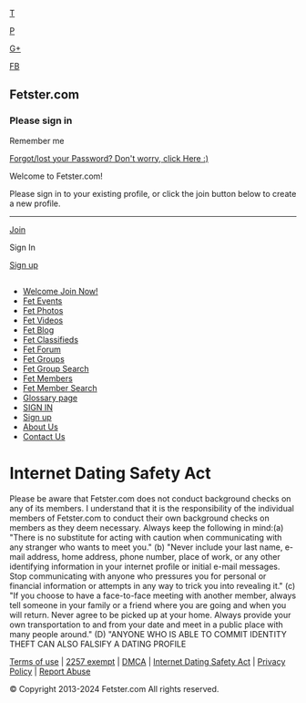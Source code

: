 [T](https://twitter.com/bdsmdatingfree)

[P](https://www.pinterest.com/fetsterbdsm/)

[G+](https://plus.google.com/117496464502660254486)

[FB](https://www.facebook.com/Fetsterdotcom/)

Fetster.com
-----------

### Please sign in

Remember me

[Forgot/lost your Password? Don't worry, click Here :)](https://www.fetster.com/forgot-password)

Welcome to Fetster.com!  
  
Please sign in to your existing profile, or click the join button below to create a new profile.

* * *

[Join](https://www.fetster.com/join)

Sign In

[Sign up](https://www.fetster.com/join)

[](https://www.fetster.com/)
----------------------------

* [Welcome Join Now!](https://www.fetster.com/Indexmain)
* [Fet Events](https://www.fetster.com/fetevents)
* [Fet Photos](https://www.fetster.com/fetsphotos)
* [Fet Videos](https://www.fetster.com/fetvideos)
* [Fet Blog](https://www.fetster.com/fetsterblog)
* [Fet Classifieds](https://www.fetster.com/fetclassifieds)
* [Fet Forum](https://www.fetster.com/FetForum)
* [Fet Groups](https://www.fetster.com/Fetgroups)
* [Fet Group Search](https://www.fetster.com/fetgroupsearch)
* [Fet Members](https://www.fetster.com/FetMembers)
* [Fet Member Search](https://www.fetster.com/fetmembersearch)
* [Glossary page](https://www.fetster.com/glossarypage)
* [SIGN IN](http://www.fetster.com/sign-in?)
* [Sign up](https://www.fetster.com/join)
* [About Us](https://www.fetster.com/aboutus)
* [Contact Us](https://www.fetster.com/contact)

Internet Dating Safety Act
==========================

Please be aware that Fetster.com does not conduct background checks on any of its members. I understand that it is the responsibility of the individual members of Fetster.com to conduct their own background checks on members as they deem necessary. Always keep the following in mind:(a) "There is no substitute for acting with caution when communicating with any stranger who wants to meet you." (b) "Never include your last name, e-mail address, home address, phone number, place of work, or any other identifying information in your internet profile or initial e-mail messages. Stop communicating with anyone who pressures you for personal or financial information or attempts in any way to trick you into revealing it." (c) "If you choose to have a face-to-face meeting with another member, always tell someone in your family or a friend where you are going and when you will return. Never agree to be picked up at your home. Always provide your own transportation to and from your date and meet in a public place with many people around." (D) "ANYONE WHO IS ABLE TO COMMIT IDENTITY THEFT CAN ALSO FALSIFY A DATING PROFILE

[Terms of use](https://www.fetster.com/terms-of-use) | [2257 exempt](https://www.fetster.com/2257) | [DMCA](https://www.fetster.com/dmca) | [Internet Dating Safety Act](https://www.fetster.com/internetdatingsafetyact) | [Privacy Policy](https://www.fetster.com/privacy-policy) | [Report Abuse](https://www.fetster.com/contact)

© Copyright 2013-2024 Fetster.com All rights reserved.

[](javascript:// "close")

[](javascript:// "close")
